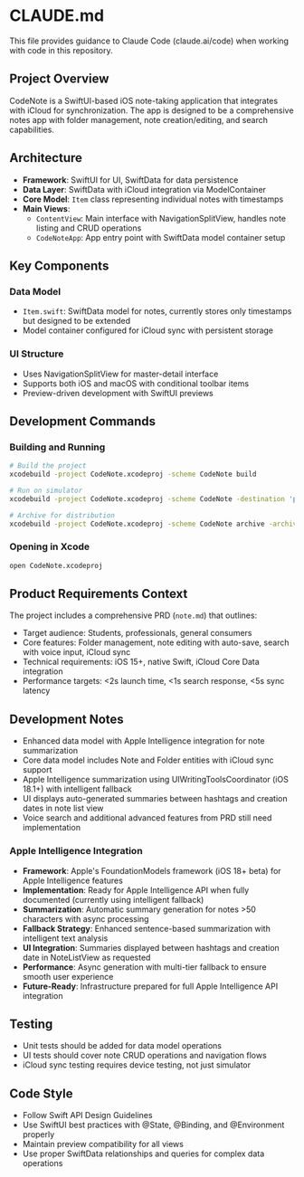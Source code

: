 # CLAUDE.md

This file provides guidance to Claude Code (claude.ai/code) when working with code in this repository.

## Project Overview

CodeNote is a SwiftUI-based iOS note-taking application that integrates with iCloud for synchronization. The app is designed to be a comprehensive notes app with folder management, note creation/editing, and search capabilities.

## Architecture

- **Framework**: SwiftUI for UI, SwiftData for data persistence
- **Data Layer**: SwiftData with iCloud integration via ModelContainer
- **Core Model**: `Item` class representing individual notes with timestamps
- **Main Views**: 
  - `ContentView`: Main interface with NavigationSplitView, handles note listing and CRUD operations
  - `CodeNoteApp`: App entry point with SwiftData model container setup

## Key Components

### Data Model
- `Item.swift`: SwiftData model for notes, currently stores only timestamps but designed to be extended
- Model container configured for iCloud sync with persistent storage

### UI Structure
- Uses NavigationSplitView for master-detail interface
- Supports both iOS and macOS with conditional toolbar items
- Preview-driven development with SwiftUI previews

## Development Commands

### Building and Running
```bash
# Build the project
xcodebuild -project CodeNote.xcodeproj -scheme CodeNote build

# Run on simulator
xcodebuild -project CodeNote.xcodeproj -scheme CodeNote -destination 'platform=iOS Simulator,name=iPhone 15' test

# Archive for distribution
xcodebuild -project CodeNote.xcodeproj -scheme CodeNote archive -archivePath ./build/CodeNote.xcarchive
```

### Opening in Xcode
```bash
open CodeNote.xcodeproj
```

## Product Requirements Context

The project includes a comprehensive PRD (`note.md`) that outlines:
- Target audience: Students, professionals, general consumers
- Core features: Folder management, note editing with auto-save, search with voice input, iCloud sync
- Technical requirements: iOS 15+, native Swift, iCloud Core Data integration
- Performance targets: <2s launch time, <1s search response, <5s sync latency

## Development Notes

- Enhanced data model with Apple Intelligence integration for note summarization
- Core data model includes Note and Folder entities with iCloud sync support
- Apple Intelligence summarization using UIWritingToolsCoordinator (iOS 18.1+) with intelligent fallback
- UI displays auto-generated summaries between hashtags and creation dates in note list view
- Voice search and additional advanced features from PRD still need implementation

### Apple Intelligence Integration

- **Framework**: Apple's FoundationModels framework (iOS 18+ beta) for Apple Intelligence features
- **Implementation**: Ready for Apple Intelligence API when fully documented (currently using intelligent fallback)
- **Summarization**: Automatic summary generation for notes >50 characters with async processing
- **Fallback Strategy**: Enhanced sentence-based summarization with intelligent text analysis
- **UI Integration**: Summaries displayed between hashtags and creation date in NoteListView as requested
- **Performance**: Async generation with multi-tier fallback to ensure smooth user experience
- **Future-Ready**: Infrastructure prepared for full Apple Intelligence API integration

## Testing

- Unit tests should be added for data model operations
- UI tests should cover note CRUD operations and navigation flows
- iCloud sync testing requires device testing, not just simulator

## Code Style

- Follow Swift API Design Guidelines
- Use SwiftUI best practices with @State, @Binding, and @Environment properly
- Maintain preview compatibility for all views
- Use proper SwiftData relationships and queries for complex data operations